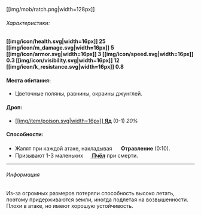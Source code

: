 [[img/mob/ratch.png|width=128px]]

###### Характеристики:
**[[img/icon/health.svg|width=16px]] 25
[[img/icon/m_damage.svg|width=16px]] 5
[[img/icon/armor.svg|width=16px]] 3
[[img/icon/speed.svg|width=16px]] 0.3
[[img/icon/visibility.svg|width=16px]] 12
[[img/icon/k_resistance.svg|width=16px]] 0.8**

#### Места обитания:
- Цветочные поляны, равнины, окраины джунглей.

#### Дроп:
- [[[img/item/poison.svg|width=16px]] **Яд**](https://github.com/SoSeDiK-Universe/Wiki/wiki/Яд) (0-1) *20%*

#### Способности:
- Жалят при каждой атаке, накладывая <img src="https://gamepedia.cursecdn.com/minecraft_gamepedia/0/05/Poison.png" width="16"> **Отравление** (0:10).
- Призывают 1-3 маленьких [<img src="https://gamepedia.cursecdn.com/minecraft_gamepedia/7/7c/Bee_types.gif" width="16"> **Пчёл**](https://github.com/SoSeDiK-Universe/Wiki/wiki/Пчела) при смерти.

___
###### Информация
Из-за огромных размеров потеряли способность высоко летать, поэтому придерживаются земли, иногда подлетая на возвышенности. Плохи в атаке, но имеют хорошую устойчивость.